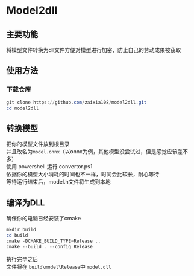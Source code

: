 # Model2dll
## 主要功能
将模型文件转换为dll文件方便对模型进行加密，防止自己的劳动成果被窃取

## 使用方法
### 下载仓库
```powershell
git clone https://github.com/zaixia108/model2dll.git
cd model2dll
```
## 转换模型
把你的模型文件放到根目录<br>
并且改名为`model.onnx`（以onnx为例，其他模型没尝试过，但是感觉应该差不多）<br>
使用 powershell 运行 convertor.ps1<br>
依据你的模型大小消耗的时间也不一样，时间会比较长，耐心等待<br>
等待运行结束后，model.h文件将生成到本地<br>

## 编译为DLL
确保你的电脑已经安装了cmake
```powershell
mkdir build
cd build
cmake -DCMAKE_BUILD_TYPE=Release ..
cmake --build . --config Release
```
执行完毕之后<br>
文件将在 `build\model\Release`中 `model.dll`